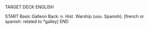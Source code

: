TARGET DECK
ENGLISH

START
Basic
Galleon
Back: n. Hist. Warship (usu. Spanish). [french or spanish: related to *galley]
END
